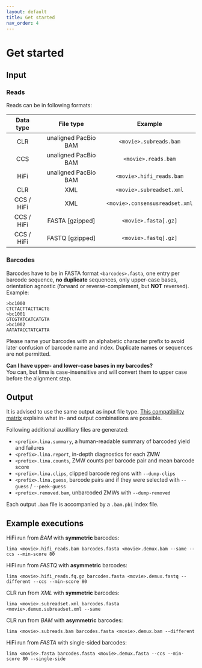 ```yaml
---
layout: default
title: Get started
nav_order: 4
---
```


# Get started
## Input

### Reads

Reads can be in following formats:

| Data type  |      File type       |            Example             |
| :--------: | :------------------: | :----------------------------: |
|    CLR     | unaligned PacBio BAM |     `<movie>.subreads.bam`     |
|    CCS     | unaligned PacBio BAM |      `<movie>.reads.bam`       |
|    HiFi    | unaligned PacBio BAM |    `<movie>.hifi_reads.bam`    |
|    CLR     |         XML          |    `<movie>.subreadset.xml`    |
| CCS / HiFi |         XML          | `<movie>.consensusreadset.xml` |
| CCS / HiFi |   FASTA [gzipped]    |      `<movie>.fasta[.gz]`      |
| CCS / HiFi |   FASTQ [gzipped]    |      `<movie>.fastq[.gz]`      |

### Barcodes
Barcodes have to be in FASTA format `<barcodes>.fasta`, one entry per barcode
sequence, **no duplicate** sequences, only upper-case bases, orientation
agnostic (forward or reverse-complement, but **NOT** reversed). Example:

    >bc1000
    CTCTACTTACTTACTG
    >bc1001
    GTCGTATCATCATGTA
    >bc1002
    AATATACCTATCATTA

Please name your barcodes with an alphabetic character prefix to avoid
later confusion of barcode name and index. Duplicate names or sequences
are not permitted.

**Can I have upper- and lower-case bases in my barcodes?**\
You can, but lima is case-insensitive and will convert them to upper case before
the alignment step.

## Output

It is advised to use the same output as input file type. [This compatibility
matrix]() explains what in- and output combinations are possible.

Following additional auxilliary files are generated:
 * `<prefix>.lima.summary`, a human-readable summary of barcoded yield and failures
 * `<prefix>.lima.report`, in-depth diagnostics for each ZMW
 * `<prefix>.lima.counts`, ZMW counts per barcode pair and mean barcode score
 * `<prefix>.lima.clips`, clipped barcode regions with `--dump-clips`
 * `<prefix>.lima.guess`, barcode pairs and if they were selected with `--guess` / `--peek-guess`
 * `<prefix>.removed.bam`, unbarcoded ZMWs with `--dump-removed`

Each output `.bam` file is accompanied by a `.bam.pbi` index file.

## Example executions

HiFi run from *BAM* with **symmetric** barcodes:

    lima <movie>.hifi_reads.bam barcodes.fasta <movie>.demux.bam --same --ccs --min-score 80

HiFi run from *FASTQ* with **asymmetric** barcodes:

    lima <movie>.hifi_reads.fq.gz barcodes.fasta <movie>.demux.fastq --different --ccs --min-score 80

CLR run from *XML* with **symmetric** barcodes:

    lima <movie>.subreadset.xml barcodes.fasta <movie>.demux.subreadset.xml --same

CLR run from *BAM* with **asymmetric** barcodes:

    lima <movie>.subreads.bam barcodes.fasta <movie>.demux.bam --different

HiFi run from *FASTA* with single-sided barcodes:

    lima <movie>.fasta barcodes.fasta <movie>.demux.fasta --ccs --min-score 80 --single-side
